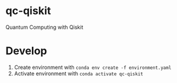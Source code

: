 # qc-qiskit

Quantum Computing with Qiskit

# Develop

1. Create environment with `conda env create -f environment.yaml`
2. Activate environment with `conda activate qc-qiskit`
